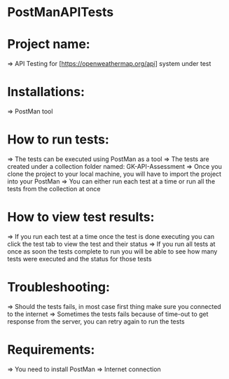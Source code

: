 # PostManAPITests


# Project name:
  => API Testing for [https://openweathermap.org/api] system under test
  
# Installations: 
  => PostMan tool
  
# How to run tests:
  => The tests can be executed using PostMan as a tool
  => The tests are created under a collection folder named: GK-API-Assessment
  => Once you clone the project to your local machine, you will have to import the project into your PostMan
  => You can either run each test at a time or run all the tests from the collection at once
  
 # How to view test results:
  => If you run each test at a time once the test is done executing you can click the test tab to view the test and their status 
  => If you run all tests at once as soon the tests complete to run you will be able to see how many tests were executed and the status for those tests
  
 # Troubleshooting:
  => Should the tests fails, in most case first thing make sure you connected to the internet
  => Sometimes the tests fails because of time-out to get response from the server, you can retry again to run the tests
  
 # Requirements:
  => You need to install PostMan
  => Internet connection
